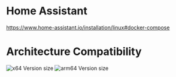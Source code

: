 # Home Assistant

<https://www.home-assistant.io/installation/linux#docker-compose>

# Architecture Compatibility

![x64 Version size](https://img.shields.io/docker/image-size/homeassistant/home-assistant/latest?arch=amd64&label=x64) ![arm64 Version size](https://img.shields.io/docker/image-size/homeassistant/home-assistant/latest?arch=arm64&label=arm64)
